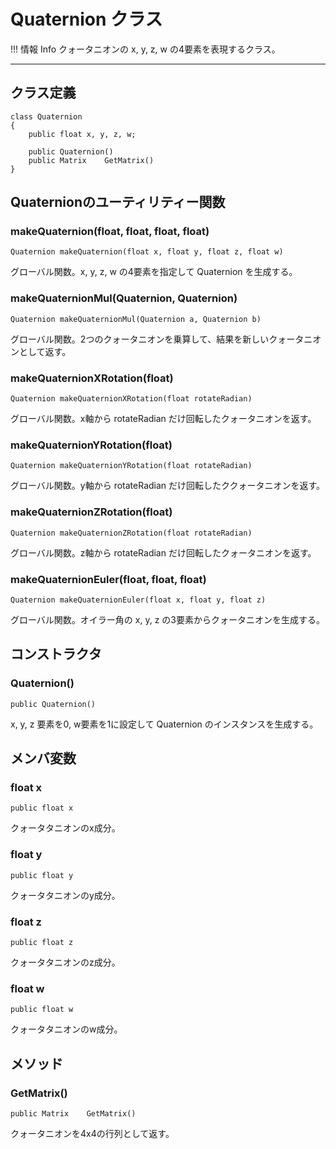 
# Quaternion クラス


!!! 情報 Info
    クォータニオンの x, y, z, w の4要素を表現するクラス。

***

## クラス定義

```
class Quaternion
{
    public float x, y, z, w;
    
    public Quaternion()
    public Matrix    GetMatrix()
}
```


## Quaternionのユーティリティー関数

### makeQuaternion(float, float, float, float)
`Quaternion makeQuaternion(float x, float y, float z, float w)`

グローバル関数。x, y, z, w の4要素を指定して Quaternion を生成する。

### makeQuaternionMul(Quaternion, Quaternion)
`Quaternion makeQuaternionMul(Quaternion a, Quaternion b)`

グローバル関数。2つのクォータニオンを乗算して、結果を新しいクォータニオンとして返す。

### makeQuaternionXRotation(float)
`Quaternion makeQuaternionXRotation(float rotateRadian)`

グローバル関数。x軸から rotateRadian だけ回転したクォータニオンを返す。

### makeQuaternionYRotation(float)
`Quaternion makeQuaternionYRotation(float rotateRadian)`

グローバル関数。y軸から rotateRadian だけ回転したククォータニオンを返す。

### makeQuaternionZRotation(float)
`Quaternion makeQuaternionZRotation(float rotateRadian)`

グローバル関数。z軸から rotateRadian だけ回転したクォータニオンを返す。

### makeQuaternionEuler(float, float, float)
`Quaternion makeQuaternionEuler(float x, float y, float z)`

グローバル関数。オイラー角の x, y, z の3要素からクォータニオンを生成する。


## コンストラクタ
### Quaternion()
`public Quaternion()`

x, y, z 要素を0, w要素を1に設定して Quaternion のインスタンスを生成する。


## メンバ変数

### float x
`public float x`

クォータタニオンのx成分。

### float y
`public float y`

クォータタニオンのy成分。

### float z
`public float z`

クォータタニオンのz成分。

### float w
`public float w`

クォータタニオンのw成分。


## メソッド

### GetMatrix()
`public Matrix    GetMatrix()`

クォータニオンを4x4の行列として返す。

